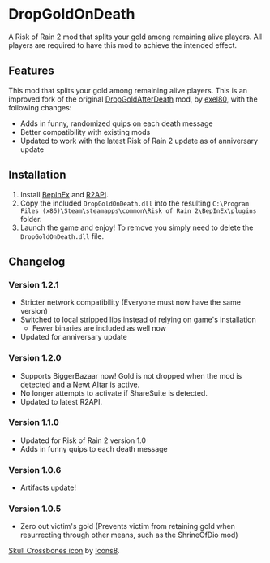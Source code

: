 # DropGoldOnDeath
A Risk of Rain 2 mod that splits your gold among remaining alive players. All players are required to have this mod to achieve the intended effect.

## Features
This mod that splits your gold among remaining alive players. This is an improved fork of the original [DropGoldAfterDeath](https://thunderstore.io/package/exel80/DropGoldAfterDeath/) mod, by [exel80](https://github.com/exel80), with the following changes:
- Adds in funny, randomized quips on each death message
- Better compatibility with existing mods
- Updated to work with the latest Risk of Rain 2 update as of anniversary update

## Installation
1. Install [BepInEx](https://thunderstore.io/package/bbepis/BepInExPack/) and [R2API](https://thunderstore.io/package/tristanmcpherson/R2API/).
2. Copy the included `DropGoldOnDeath.dll` into the resulting `C:\Program Files (x86)\Steam\steamapps\common\Risk of Rain 2\BepInEx\plugins` folder.
3. Launch the game and enjoy! To remove you simply need to delete the `DropGoldOnDeath.dll` file.

## Changelog
### Version 1.2.1
- Stricter network compatibility (Everyone must now have the same version)
- Switched to local stripped libs instead of relying on game's installation
    - Fewer binaries are included as well now
- Updated for anniversary update

### Version 1.2.0
- Supports BiggerBazaar now! Gold is not dropped when the mod is detected and a Newt Altar is active.
- No longer attempts to activate if ShareSuite is detected.
- Updated to latest R2API.

### Version 1.1.0
- Updated for Risk of Rain 2 version 1.0
- Adds in funny quips to each death message

### Version 1.0.6
- Artifacts update!

### Version 1.0.5
- Zero out victim's gold (Prevents victim from retaining gold when resurrecting through other means, such as the ShrineOfDio mod)

[Skull Crossbones icon](https://icons8.com/icons/set/self-destruct-button--v1) by [Icons8](https://icons8.com).

